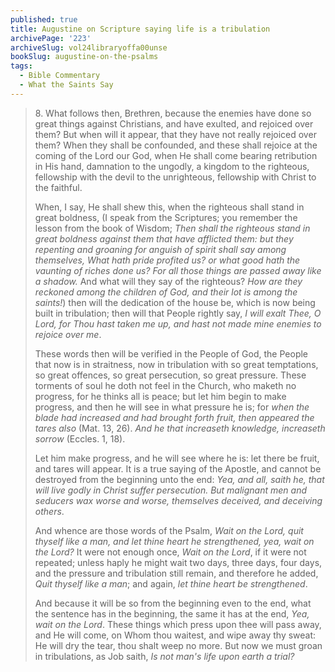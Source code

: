 ```yaml
---
published: true
title: Augustine on Scripture saying life is a tribulation
archivePage: '223'
archiveSlug: vol24libraryoffa00unse
bookSlug: augustine-on-the-psalms
tags:
  - Bible Commentary
  - What the Saints Say
---
```


> 8\. What follows then, Brethren, because the enemies have done so great things against Christians, and have exulted, and rejoiced over them? But when will it appear, that they have not really rejoiced over them? When they shall be confounded, and these shall rejoice at the coming of the Lord our God, when He shall come bearing retribution in His hand, damnation to the ungodly, a kingdom to the righteous, fellowship with the devil to the unrighteous, fellowship with Christ to the faithful.
>
> When, I say, He shall shew this, when the righteous shall stand in great boldness, (I speak from the Scriptures; you remember the lesson from the book of Wisdom; *Then shall the righteous stand in great boldness against them that have afflicted them: but they repenting and groaning for anguish of spirit shall say among themselves, What hath pride profited us? or what good hath the vaunting of riches done us? For all those things are passed away like a shadow.* And what will they say of the righteous? *How are they reckoned among the children of God, and their lot is among the saints!*) then will the dedication of the house be, which is now being built in tribulation; then will that People rightly say, *I will exalt Thee, O Lord, for Thou hast taken me up, and hast not made mine enemies to rejoice over me*.
>
> These words then will be verified in the People of God, the People that now is in straitness, now in tribulation with so great temptations, so great offences, so great persecution, so great pressure. These torments of soul he doth not feel in the Church, who maketh no progress, for he thinks all is peace; but let him begin to make progress, and then he will see in what pressure he is; for *when the blade had increased and had brought forth fruit, then appeared the tares also* (Mat. 13, 26). *And he that increaseth knowledge, increaseth sorrow* (Eccles. 1, 18).
>
> Let him make progress, and he will see where he is: let there be fruit, and tares will appear. It is a true saying of the Apostle, and cannot be destroyed from the beginning unto the end: *Yea, and all, saith he, that will live godly in Christ suffer persecution. But malignant men and seducers wax worse and worse, themselves deceived, and deceiving others*.
>
> And whence are those words of the Psalm, *Wait on the Lord, quit thyself like a man, and let thine heart he strengthened, yea, wait on the Lord?* It were not enough once, *Wait on the Lord*, if it were not repeated; unless haply he might wait two days, three days, four days, and the pressure and tribulation still remain, and therefore he added, *Quit thyself like a man*; and again, *let thine heart be strengthened*.
>
> And because it will be so from the beginning even to the end, what the sentence has in the beginning, the same it has at the end, *Yea, wait on the Lord*. These things which press upon thee will pass away, and He will come, on Whom thou waitest, and wipe away thy sweat: He will dry the tear, thou shalt weep no more. But now we must groan in tribulations, as Job saith, *Is not man's life upon earth a trial?*
